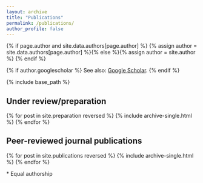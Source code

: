 ```yaml
---
layout: archive
title: "Publications"
permalink: /publications/
author_profile: false
---
```

{% if page.author and site.data.authors[page.author] %}
  {% assign author = site.data.authors[page.author] %}{% else %}{% assign author = site.author %}
{% endif %}

{% if author.googlescholar %}
  See also: <a href="{{author.googlescholar}}">Google Scholar</a>.
{% endif %}

{% include base_path %}
## Under review/preparation
{% for post in site.preparation reversed %}
  {% include archive-single.html %}
{% endfor %}

## Peer-reviewed journal publications
{% for post in site.publications reversed %}
  {% include archive-single.html %}
{% endfor %}

\* Equal authorship
